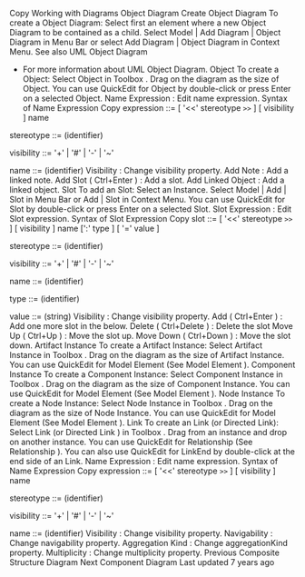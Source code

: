 Copy
Working with Diagrams
Object Diagram
Create Object Diagram
To create a Object Diagram:
Select first an element where a new Object Diagram to be contained as a child.
Select 
Model | Add Diagram | Object Diagram
 in Menu Bar or select 
Add Diagram | Object Diagram
 in Context Menu.
See also
UML Object Diagram
 - For more information about UML Object Diagram.
Object
To create a Object:
Select 
Object
 in 
Toolbox
.
Drag on the diagram as the size of Object.
You can use 
QuickEdit
 for Object by double-click or press 
Enter
 on a selected Object.
Name Expression
 : Edit name expression.
Syntax of Name Expression
Copy
expression ::= [ '<<' stereotype `>>` ] [ visibility ] name


stereotype ::= (identifier)


visibility ::= '+' | '#' | '-' | '~'


name ::= (identifier)
Visibility
 : Change visibility property.
Add Note
 : Add a linked note.
Add Slot
 (
Ctrl+Enter
) : Add a slot.
Add Linked Object
 : Add a linked object.
Slot
To add an Slot:
Select an Instance.
Select 
Model | Add | Slot
 in Menu Bar or 
Add | Slot
 in Context Menu.
You can use 
QuickEdit
 for Slot by double-click or press 
Enter
 on a selected Slot.
Slot Expression
 : Edit Slot expression.
Syntax of Slot Expression
Copy
slot ::= [ '<<' stereotype `>>` ] [ visibility ] name [':' type ] [ '=' value ]


stereotype ::= (identifier)


visibility ::= '+' | '#' | '-' | '~'


name ::= (identifier)


type ::= (identifier)


value ::= (string)
Visibility
 : Change visibility property.
Add
 (
Ctrl+Enter
) : Add one more slot in the below.
Delete
 (
Ctrl+Delete
) : Delete the slot
Move Up
 (
Ctrl+Up
) : Move the slot up.
Move Down
 (
Ctrl+Down
) : Move the slot down.
Artifact Instance
To create a Artifact Instance:
Select 
Artifact Instance
 in 
Toolbox
.
Drag on the diagram as the size of Artifact Instance.
You can use 
QuickEdit
 for Model Element (See 
Model Element
).
Component Instance
To create a Component Instance:
Select 
Component Instance
 in 
Toolbox
.
Drag on the diagram as the size of Component Instance.
You can use 
QuickEdit
 for Model Element (See 
Model Element
).
Node Instance
To create a Node Instance:
Select 
Node Instance
 in 
Toolbox
.
Drag on the diagram as the size of Node Instance.
You can use 
QuickEdit
 for Model Element (See 
Model Element
).
Link
To create an Link (or Directed Link):
Select 
Link
 (or 
Directed Link
) in 
Toolbox
.
Drag from an instance and drop on another instance.
You can use 
QuickEdit
 for Relationship (See 
Relationship
).
You can also use 
QuickEdit
 for LinkEnd by double-click at the end side of an Link.
Name Expression
 : Edit name expression.
Syntax of Name Expression
Copy
expression ::= [ '<<' stereotype `>>` ] [ visibility ] name


stereotype ::= (identifier)


visibility ::= '+' | '#' | '-' | '~'


name ::= (identifier)
Visibility
 : Change visibility property.
Navigability
 : Change navigability property.
Aggregation Kind
 : Change aggregationKind property.
Multiplicity
 : Change multiplicity property.
Previous
Composite Structure Diagram
Next
Component Diagram
Last updated 
7 years ago